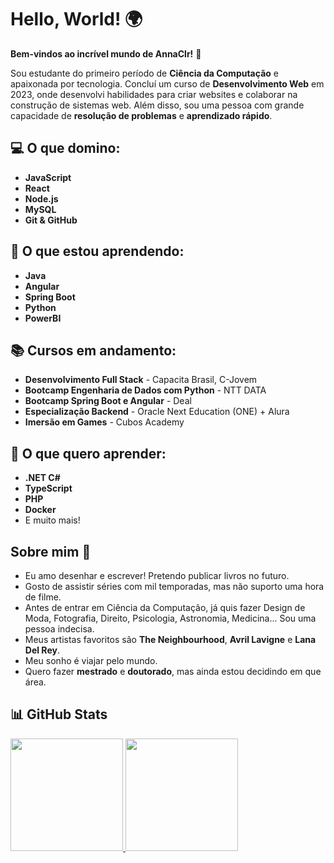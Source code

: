 # Hello, World! 🌍  
**Bem-vindos ao incrível mundo de AnnaClr!** 👋  

Sou estudante do primeiro período de **Ciência da Computação** e apaixonada por tecnologia. Concluí um curso de **Desenvolvimento Web** em 2023, onde desenvolvi habilidades para criar websites e colaborar na construção de sistemas web. Além disso, sou uma pessoa com grande capacidade de **resolução de problemas** e **aprendizado rápido**.

## 💻 O que domino:
- **JavaScript**
- **React**
- **Node.js**
- **MySQL**
- **Git & GitHub**

## 🚀 O que estou aprendendo:
- **Java**  
- **Angular**
- **Spring Boot**  
- **Python**
- **PowerBI**

## 📚 Cursos em andamento:
- **Desenvolvimento Full Stack** - Capacita Brasil, C-Jovem  
- **Bootcamp Engenharia de Dados com Python** - NTT DATA  
- **Bootcamp Spring Boot e Angular** - Deal  
- **Especialização Backend** - Oracle Next Education (ONE) + Alura
- **Imersão em Games** - Cubos Academy

## 🎯 O que quero aprender:
- **.NET C#**  
- **TypeScript**
- **PHP**
- **Docker**  
- E muito mais!

## Sobre mim 📝  
- Eu amo desenhar e escrever! Pretendo publicar livros no futuro.  
- Gosto de assistir séries com mil temporadas, mas não suporto uma hora de filme.  
- Antes de entrar em Ciência da Computação, já quis fazer Design de Moda, Fotografia, Direito, Psicologia, Astronomia, Medicina... Sou uma pessoa indecisa.
- Meus artistas favoritos são **The Neighbourhood**, **Avril Lavigne** e **Lana Del Rey**.  
- Meu sonho é viajar pelo mundo.  
- Quero fazer **mestrado** e **doutorado**, mas ainda estou decidindo em que área.  

## 📊 GitHub Stats
<div>
<a href="https://github.com/AnnaClr">
<img loading="lazy" height="180em" src="https://github-readme-stats.vercel.app/api/top-langs/?username=AnnaClr&layout=compact&langs_count=7&theme=dracula"/>
<img loading="lazy" height="180em" src="https://github-readme-stats.vercel.app/api?username=AnnaClr&show_icons=true&theme=dracula&include_all_commits=true&count_private=true"/>
</div>
